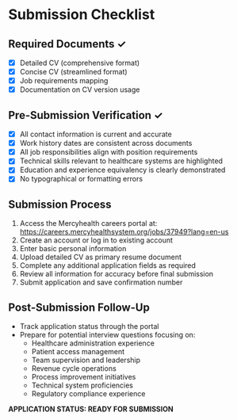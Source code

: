 # Submission Checklist

## Required Documents ✓
- [x] Detailed CV (comprehensive format)
- [x] Concise CV (streamlined format) 
- [x] Job requirements mapping
- [x] Documentation on CV version usage

## Pre-Submission Verification ✓
- [x] All contact information is current and accurate
- [x] Work history dates are consistent across documents
- [x] All job responsibilities align with position requirements
- [x] Technical skills relevant to healthcare systems are highlighted
- [x] Education and experience equivalency is clearly demonstrated
- [x] No typographical or formatting errors

## Submission Process
1. Access the Mercyhealth careers portal at: https://careers.mercyhealthsystem.org/jobs/37949?lang=en-us
2. Create an account or log in to existing account
3. Enter basic personal information
4. Upload detailed CV as primary resume document
5. Complete any additional application fields as required
6. Review all information for accuracy before final submission
7. Submit application and save confirmation number

## Post-Submission Follow-Up
- Track application status through the portal
- Prepare for potential interview questions focusing on:
  * Healthcare administration experience
  * Patient access management
  * Team supervision and leadership
  * Revenue cycle operations
  * Process improvement initiatives
  * Technical system proficiencies
  * Regulatory compliance experience

**APPLICATION STATUS: READY FOR SUBMISSION**

